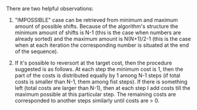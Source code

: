 There are two helpful observations:

1) "IMPOSSIBLE" case can be retrieved from minimum and maximum amount of possible shifts. Because of the algorithm's structure the minimum amount of shifts is N-1
(this is the case when numbers are already sorted) and the maximum amount is N(N+1)/2-1 (this is the case when at each iteration the corresponding number is 
situated at the end of the sequence).

2) If it's possible to reversort at the target cost, then the procedure suggested is as follows. At each step the minimum cost is 1, then the part of the costs is
distributed equally by 1 among N-1 steps (if total costs is smaller than N-1, them among fist steps). If there is something left (total costs are larger than N-1),
then at each step I add costs till the maximum possible at this particular step. The remaining costs are corresponded to another steps similarly until costs are > 0.

